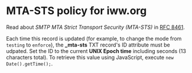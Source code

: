 # MTA-STS policy for iww.org

Read about *SMTP MTA Strict Transport Security (MTA-STS)* in [RFC 8461](https://tools.ietf.org/html/rfc8461).

Each time this record is updated (for example, to change the mode from `testing` to `enforce`), the **_mta-sts** TXT record's ID attribute must be udpated. Set the ID to the current **UNIX Epoch time** including seconds (13 characters total). To retrieve this value using JavaScript, execute `new Date().getTime();`.
